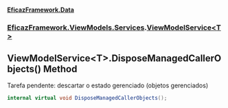 #### [EficazFramework.Data](EficazFrameworkData.md 'EficazFramework Data')
### [EficazFramework.ViewModels.Services](EficazFrameworkData.md#EficazFramework_ViewModels_Services 'EficazFramework.ViewModels.Services').[ViewModelService&lt;T&gt;](ViewModelService_T_.md 'EficazFramework.ViewModels.Services.ViewModelService&lt;T&gt;')
## ViewModelService&lt;T&gt;.DisposeManagedCallerObjects() Method
Tarefa pendente: descartar o estado gerenciado (objetos gerenciados)  
```csharp
internal virtual void DisposeManagedCallerObjects();
```

